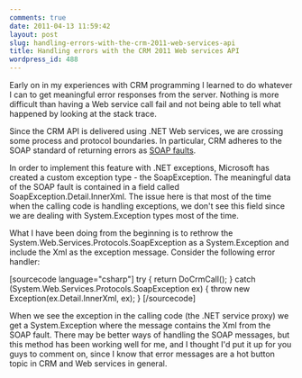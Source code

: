 ```yaml
---
comments: true
date: 2011-04-13 11:59:42
layout: post
slug: handling-errors-with-the-crm-2011-web-services-api
title: Handling errors with the CRM 2011 Web services API
wordpress_id: 488
---
```


Early on in my experiences with CRM programming I learned to do whatever I can to get meaningful error responses from the server. Nothing is more difficult than having a Web service call fail and not being able to tell what happened by looking at the stack trace. 

Since the CRM API is delivered using .NET Web services, we are crossing some process and protocol boundaries. In particular, CRM adheres to the SOAP standard of returning errors as [SOAP faults](http://www.w3.org/TR/2000/NOTE-SOAP-20000508/#_Toc478383507).

In order to implement this feature with .NET exceptions, Microsoft has created a custom exception type - the SoapException. The meaningful data of the SOAP fault is contained in a field called SoapException.Detail.InnerXml. The issue here is that most of the time when the calling code is handling exceptions, we don't see this field since we are dealing with System.Exception types most of the time.

What I have been doing from the beginning is to rethrow the System.Web.Services.Protocols.SoapException as a System.Exception and include the Xml as the exception message. Consider the following error handler:

[sourcecode language="csharp"]
try {
	return DoCrmCall();
}
catch (System.Web.Services.Protocols.SoapException ex) {
	throw new Exception(ex.Detail.InnerXml, ex);
}
[/sourcecode]

When we see the exception in the calling code (the .NET service proxy) we get a System.Exception where the message contains the Xml from the SOAP fault. There may be better ways of handling the SOAP messages, but this method has been working well for me, and I thought I'd put it up for you guys to comment on, since I know that error messages are a hot button topic in CRM and Web services in general.
